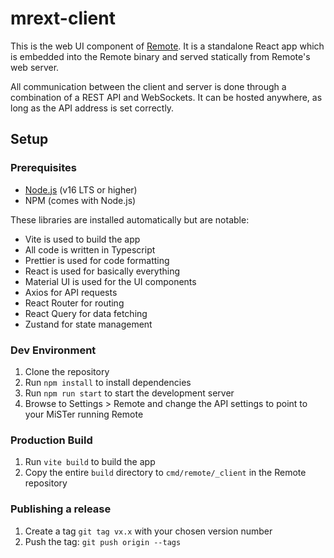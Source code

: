 # mrext-client

This is the web UI component of [Remote](https://github.com/wizzomafizzo/mrext).
It is a standalone React app which is embedded into the Remote binary and
served statically from Remote's web server.

All communication between the
client and server is done through a combination of a REST API and WebSockets.
It can be hosted anywhere, as long as the API address is set correctly.

## Setup

### Prerequisites

- [Node.js](https://nodejs.org/en/) (v16 LTS or higher)
- NPM (comes with Node.js)

These libraries are installed automatically but are notable:

- Vite is used to build the app
- All code is written in Typescript
- Prettier is used for code formatting
- React is used for basically everything
- Material UI is used for the UI components
- Axios for API requests
- React Router for routing
- React Query for data fetching
- Zustand for state management

### Dev Environment

1. Clone the repository
2. Run `npm install` to install dependencies
3. Run `npm run start` to start the development server
4. Browse to Settings > Remote and change the API settings to point to your
   MiSTer running Remote

### Production Build

1. Run `vite build` to build the app
2. Copy the entire `build` directory to `cmd/remote/_client` in the Remote
   repository

### Publishing a release

1. Create a tag `git tag vx.x` with your chosen version number
2. Push the tag: `git push origin --tags`
